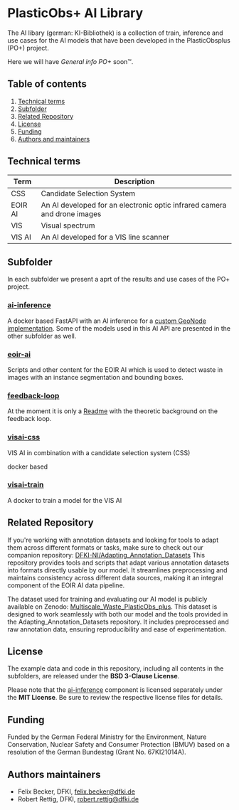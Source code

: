 # PlasticObs+ AI Library

The AI libary (german: KI-Bibliothek) is a collection of train, inference and use cases for the AI models that have been developed in the PlasticObsplus (PO+) project.

Here we will have *General info PO+* soon&trade;.

## Table of contents

1. [Technical terms](#technical-terms)
1. [Subfolder](#subfolder)
1. [Related Repository](#related-repository)
1. [License](#license)
1. [Funding](#funding)
1. [Authors and maintainers](#authors-maintainers)

## Technical terms

| Term       | Description                                                                 |
|------------|-----------------------------------------------------------------------------|
| CSS        | Candidate Selection System                                                  |
| EOIR AI    | An AI developed for an electronic optic infrared camera and drone images    |
| VIS        | Visual spectrum                                                             |
| VIS AI     | An AI developed for a VIS line scanner                                      |

## Subfolder

In each subfolder we present a aprt of the results and use cases of the PO+ project.

### [ai-inference](./ai-inference/)

A docker based FastAPI with an AI inference for a [custom GeoNode implementation](https://github.com/52North/plasticobs-geonode). Some of the models used in this AI API are presented in the other subfolder as well.

### [eoir-ai](./eoir-ai/)

Scripts and other content for the EOIR AI which is used to detect waste in images with an instance segmentation and bounding boxes.

### [feedback-loop](./feedback-loop/)

At the moment it is only a [Readme](./feedback-loop/Readme.md) with the theoretic background on the feedback loop.

### [visai-css](./visai-css/)

VIS AI in combination with a candidate selection system (CSS)

docker based

### [visai-train](./visai-train/)

A docker to train a model for the VIS AI

## Related Repository

If you're working with annotation datasets and looking for tools to adapt them across different formats or tasks, make sure to check out our companion repository: [DFKI-NI/Adapting_Annotation_Datasets](https://github.com/DFKI-NI/Adapting_Annotation_Datasets)
This repository provides tools and scripts that adapt various annotation datasets into formats directly usable by our model. It streamlines preprocessing and maintains consistency across different data sources, making it an integral component of the EOIR AI data pipeline.

The dataset used for training and evaluating our AI model is publicly available on Zenodo: [Multiscale_Waste_PlasticObs_plus](https://zenodo.org/records/15126023). This dataset is designed to work seamlessly with both our model and the tools provided in the Adapting_Annotation_Datasets repository. It includes preprocessed and raw annotation data, ensuring reproducibility and ease of experimentation.

## License

The example data and code in this repository, including all contents in the subfolders, are released under the **BSD 3-Clause License**.

Please note that the [ai-inference](./ai-inference/) component is licensed separately under the **MIT License**. Be sure to review the respective license files for details.

## Funding

Funded by the German Federal Ministry for the Environment, Nature Conservation, Nuclear Safety and Consumer Protection (BMUV) based on a resolution of the German Bundestag (Grant No. 67KI21014A).

## Authors maintainers

* Felix Becker, DFKI, <felix.becker@dfki.de>
* Robert Rettig, DFKI, <robert.rettig@dfki.de>
